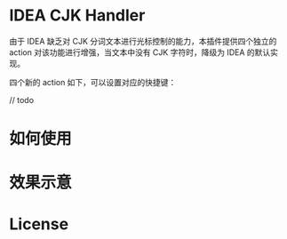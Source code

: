 # IDEA CJK Handler

由于 IDEA 缺乏对 CJK 分词文本进行光标控制的能力，本插件提供四个独立的 action 对该功能进行增强，当文本中没有 CJK 字符时，降级为 IDEA 的默认实现。

四个新的 action 如下，可以设置对应的快捷键：

// todo


# 如何使用


# 效果示意


# License